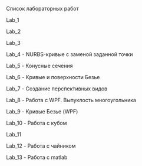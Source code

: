 Список лабораторных работ

Lab_1

Lab_2

Lab_3

Lab_4 - NURBS-кривые с заменой заданной точки

Lab_5 - Конусные сечения

Lab_6 - Кривые и поверхности Безье

Lab_7 - Создание перспективных видов

Lab_8 - Работа с WPF. Выпуклость многоугольника

Lab_9 - Кривые Безье (WPF)

Lab_10 - Работа с кубом

Lab_11

Lab_12 - Работа с чайником

Lab_13 - Работа с matlab